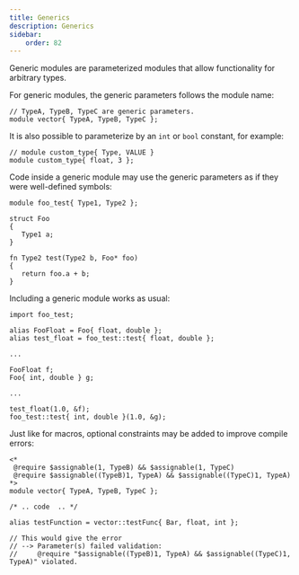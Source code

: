 ```yaml
---
title: Generics
description: Generics
sidebar:
    order: 82
---
```


Generic modules are parameterized modules that allow functionality for arbitrary types.

For generic modules, the generic parameters follows the module name:



```c3
// TypeA, TypeB, TypeC are generic parameters.
module vector{ TypeA, TypeB, TypeC };
```

It is also possible to parameterize by an `int` or `bool` constant, for example:
```c3
// module custom_type{ Type, VALUE }
module custom_type{ float, 3 };
```


Code inside a generic module may use the generic parameters as if they were well-defined symbols:

```c3
module foo_test{ Type1, Type2 };

struct Foo
{
   Type1 a;
}

fn Type2 test(Type2 b, Foo* foo)
{
   return foo.a + b;
}
```

Including a generic module works as usual:

```c3
import foo_test;

alias FooFloat = Foo{ float, double };
alias test_float = foo_test::test{ float, double };

...

FooFloat f;
Foo{ int, double } g;

...

test_float(1.0, &f);
foo_test::test{ int, double }(1.0, &g);
```

Just like for macros, optional constraints may be added to improve compile errors:

```c3
<*
 @require $assignable(1, TypeB) && $assignable(1, TypeC)
 @require $assignable((TypeB)1, TypeA) && $assignable((TypeC)1, TypeA)
*>
module vector{ TypeA, TypeB, TypeC };

/* .. code  .. */
```

```c3
alias testFunction = vector::testFunc{ Bar, float, int };

// This would give the error
// --> Parameter(s) failed validation:
//     @require "$assignable((TypeB)1, TypeA) && $assignable((TypeC)1, TypeA)" violated.
```

